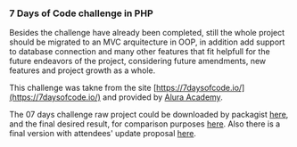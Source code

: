 ### 7 Days of Code challenge in PHP


Besides the challenge have already been completed, still the whole project should be migrated to an MVC arquitecture in OOP, in addition add support to database connection and many other features that fit helpfull for the future endeavors of the project, considering future amendments, new features and project growth as a whole.

This challenge was takne from the site [https://7daysofcode.io/](https://7daysofcode.io/) and provided by [Alura Academy](https://www.alura.com.br/).

The 07 days challenge raw project could be downloaded by packagist [here](https://packagist.org/packages/davidmeth/scuba-php#0.0.1), and the final desired result, for comparison purposes [here](https://github.com/me42th/648b90d5aa8dc4c12817f6c3dc191b3f). Also there is a final version with attendees' update proposal [here](https://github.com/me42th/ScubaPHP).

